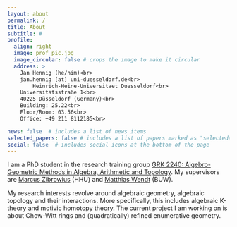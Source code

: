 ```yaml
---
layout: about
permalink: /
title: About
subtitle: #
profile:
  align: right
  image: prof_pic.jpg
  image_circular: false # crops the image to make it circular
  address: >
    Jan Hennig (he/him)<br>
    jan.hennig [at] uni-duesseldorf.de<br>
		Heinrich-Heine-Universitaet Duesseldorf<br>
    Universitätsstraße 1<br>
    40225 Düsseldorf (Germany)<br>
    Building: 25.22<br>
    Floor/Room: 03.56<br>
    Office: +49 211 8112185<br>

news: false  # includes a list of news items
selected_papers: false # includes a list of papers marked as "selected={true}"
social: false  # includes social icons at the bottom of the page
---
```

I am a PhD student in the research training group [GRK 2240: Algebro-Geometric Methods in Algebra, Arithmetic and Topology](https://reh.math.uni-duesseldorf.de/~grk2240/index.html). My supervisors are [Marcus Zibrowius](https://www.math.uni-duesseldorf.de/~zibrowius/index_DE.html) (HHU) and [Matthias Wendt](https://www2.math.uni-wuppertal.de/~wendt/) (BUW).

My research interests revolve around algebraic geometry, algebraic topology and their interactions. More specifically, this includes algebraic K-theory and motivic homotopy theory. The current project I am working on is about Chow-Witt rings and (quadratically) refined enumerative geometry.